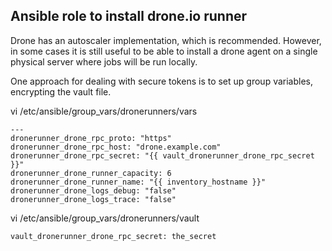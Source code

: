 
## Ansible role to install drone.io runner

Drone has an autoscaler implementation, which is recommended. However, in some cases it is still useful to be able to install a drone agent on a single physical server where jobs will be run locally.  
  
One approach for dealing with secure tokens is to set up group variables, encrypting the vault file.  
  
vi /etc/ansible/group_vars/dronerunners/vars  
```
---
dronerunner_drone_rpc_proto: "https"
dronerunner_drone_rpc_host: "drone.example.com"
dronerunner_drone_rpc_secret: "{{ vault_dronerunner_drone_rpc_secret }}"
dronerunner_drone_runner_capacity: 6
dronerunner_drone_runner_name: "{{ inventory_hostname }}"
dronerunner_drone_logs_debug: "false"
dronerunner_drone_logs_trace: "false"
```
vi /etc/ansible/group_vars/dronerunners/vault  
```
vault_dronerunner_drone_rpc_secret: the_secret
```
